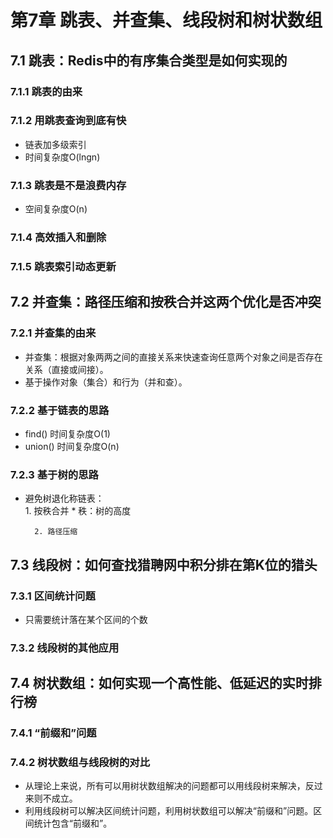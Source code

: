 # 第7章 跳表、并查集、线段树和树状数组
## 7.1 跳表：Redis中的有序集合类型是如何实现的
### 7.1.1 跳表的由来
### 7.1.2 用跳表查询到底有快
* 链表加多级索引
* 时间复杂度O(lngn)
### 7.1.3 跳表是不是浪费内存
* 空间复杂度O(n)
### 7.1.4 高效插入和删除

### 7.1.5 跳表索引动态更新

## 7.2 并查集：路径压缩和按秩合并这两个优化是否冲突

### 7.2.1 并查集的由来
* 并查集：根据对象两两之间的直接关系来快速查询任意两个对象之间是否存在关系（直接或间接）。
* 基于操作对象（集合）和行为（并和查）。

### 7.2.2 基于链表的思路
* find() 时间复杂度O(1)
* union() 时间复杂度O(n)

### 7.2.3 基于树的思路
* 避免树退化称链表：  
        1. 按秩合并
            * 秩：树的高度
               
        2. 路径压缩 
        
## 7.3 线段树：如何查找猎聘网中积分排在第K位的猎头
### 7.3.1 区间统计问题
* 只需要统计落在某个区间的个数
### 7.3.2 线段树的其他应用

## 7.4 树状数组：如何实现一个高性能、低延迟的实时排行榜
### 7.4.1 “前缀和”问题
### 7.4.2 树状数组与线段树的对比
* 从理论上来说，所有可以用树状数组解决的问题都可以用线段树来解决，反过来则不成立。
* 利用线段树可以解决区间统计问题，利用树状数组可以解决“前缀和”问题。区间统计包含“前缀和”。


